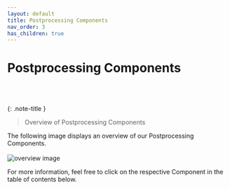 ```yaml
---
layout: default
title: Postprocessing Components
nav_order: 3
has_children: true
---
```


# **Postprocessing Components**

<br>
<br>

{: .note-title }
> Overview of Postprocessing Components

The following image displays an overview of our Postprocessing Components. 
<br>
<br>
![overview image](/assets/img/postprocessing_components_overview.PNG)


For more information, feel free to click on the respective Component in the table of contents below.
